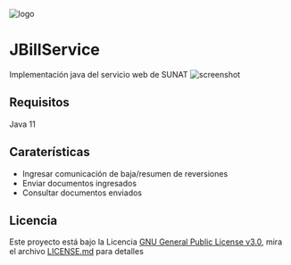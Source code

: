 ![logo](https://github.com/anthonyrponte/JBillService/blob/master/res/logo.png)
# JBillService
Implementación java del servicio web de SUNAT 
![screenshot](https://github.com/anthonyrponte/JBillConsultService/blob/master/res/screenshot.png)
## Requisitos
Java 11
## Caraterísticas
* Ingresar comunicación de baja/resumen de reversiones
* Enviar documentos ingresados
* Consultar documentos enviados
## Licencia
Este proyecto está bajo la Licencia [GNU General Public License v3.0](https://www.gnu.org/licenses/gpl-3.0.html), mira el archivo [LICENSE.md](https://github.com/anthonyrponte/JBillService/blob/master/LICENSE) para detalles